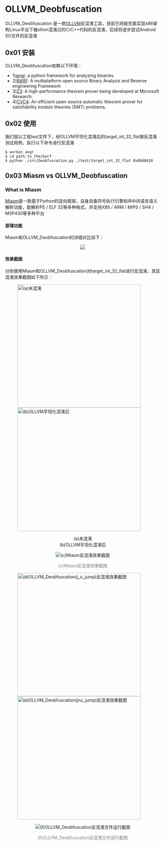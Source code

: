 # OLLVM_Deobfuscation
OLLVM_Deobfuscation 是一款[OLLVM](https://github.com/obfuscator-llvm/obfuscator/tree/llvm-3.6.1)反混淆工具，目前已经能完美实现x86架构Linux平台下被ollvm混淆过的C/C++代码的反混淆，后续将逐步尝试Android SO文件的反混淆
## 0x01 安装 ##
OLLVM_Deobfuscation依赖以下环境：
- 1)[angr](http://angr.io/): a python framework for analyzing binaries.
- 2)[BARF](https://github.com/programa-stic/barf-project): A multiplatform open source Binary Analysis and Reverse engineering Framework 
- 3)[Z3](https://github.com/Z3Prover/z3): A high-performance theorem prover being developed at Microsoft Research.
- 4)[CVC4](http://cvc4.cs.stanford.edu/web/): An efficient open-source automatic theorem prover for satisfiability modulo theories (SMT) problems.
## 0x02 使用 ##
我们就以工程test文件下，经OLLVM平坦化混淆后的target_int_32_flat做反混淆测试用例，执行以下命令进行反混淆

	$ workon angr
	$ cd path_to_the/barf
	$ python ./src/Deobfuscation.py ./test/target_int_32_flat 0x8048420

## 0x03 Miasm vs OLLVM_Deobfuscation ##
### What is Miasm ###
[Miasm](https://github.com/cea-sec/miasm)是一款基于Python的逆向框架，自身具备符号执行引擎和IR中间语言语义解析功能，能解析PE / ELF 32等多种格式，并支持X86 / ARM / MIPS / SH4 / MSP430等多种平台
#### 原理功能 ####
Miasm和OLLVM_Deobfuscation的详细对比如下：
<div align=center><img src="https://github.com/SCUBSRGroup/OLLVM_Deobfuscation/blob/master/Miasm%20vs%20OLLVM_Deobfuscation/Miasm%20vs%20OLLVM_Deobfuscation.png"/></div>

#### 效果截图 ####
分别使用Miasm和OLLVM_Deobfuscation对target_int_32_flat进行反混淆，其反混淆效果截图如下所示：
                                     
<figure class="half">
	<a href="https://github.com/SCUBSRGroup/OLLVM_Deobfuscation/blob/master/Miasm%20vs%20OLLVM_Deobfuscation/target_int_32.png"><img src="https://github.com/SCUBSRGroup/OLLVM_Deobfuscation/blob/master/Miasm%20vs%20OLLVM_Deobfuscation/target_int_32.png" width="400" title="(a)未混淆" /></a>
	<a href="https://github.com/SCUBSRGroup/OLLVM_Deobfuscation/blob/master/Miasm%20vs%20OLLVM_Deobfuscation/target_int_32_flat.png"><img src="https://github.com/SCUBSRGroup/OLLVM_Deobfuscation/blob/master/Miasm%20vs%20OLLVM_Deobfuscation/target_int_32_flat.png" width="400" title="(b)OLLVM平坦化混淆后" /></a></p>
	<center>(a)未混淆　　　　　　　　　　　　　　　　　　　　　　　　　　　　(b)OLLVM平坦化混淆后</center>
</figure>
                       
<center>
	<img src="https://github.com/SCUBSRGroup/OLLVM_Deobfuscation/blob/master/Miasm%20vs%20OLLVM_Deobfuscation/Miasm%20Deobfuscation%20.png" title="(c)Miasm反混淆效果截图"/></p>
	<font color=grey> (c)Miasm反混淆效果截图 </font></p>
</center>

<figure class="half">
	<a href="https://github.com/SCUBSRGroup/OLLVM_Deobfuscation/blob/master/Miasm%20vs%20OLLVM_Deobfuscation/OLLVM_Deobfuscation%20Screenshots/j_x_jump_target_int_32_flat.recovered.png"><img src="https://github.com/SCUBSRGroup/OLLVM_Deobfuscation/blob/master/Miasm%20vs%20OLLVM_Deobfuscation/OLLVM_Deobfuscation%20Screenshots/j_x_jump_target_int_32_flat.recovered.png" width="400" title="(d)OLLVM_Deobfuscation(j_x_jump)反混淆效果截图" /></a>
	<a href="https://github.com/SCUBSRGroup/OLLVM_Deobfuscation/blob/master/Miasm%20vs%20OLLVM_Deobfuscation/OLLVM_Deobfuscation%20Screenshots/jnz_jump_target_int_32_flat.recovered.png"><img src="https://github.com/SCUBSRGroup/OLLVM_Deobfuscation/blob/master/Miasm%20vs%20OLLVM_Deobfuscation/OLLVM_Deobfuscation%20Screenshots/jnz_jump_target_int_32_flat.recovered.png" width="400" title="(e)OLLVM_Deobfuscation(jnz_jump)反混淆效果截图"/></a></p>	
</figure>	

<center>
	<img src="https://github.com/SCUBSRGroup/OLLVM_Deobfuscation/blob/master/Miasm%20vs%20OLLVM_Deobfuscation/OLLVM_Deobfuscation%20Screenshots/OLLVM_Deobfuscation%E5%8F%8D%E6%B7%B7%E6%B7%86%E5%90%8E%E7%9A%84%E6%96%87%E4%BB%B6%E8%BF%90%E8%A1%8C%E6%95%88%E6%9E%9C%E6%88%AA%E5%9B%BE.png" title="(f)OLLVM_Deobfuscation反混淆文件运行截图"/></p>
	<font color=grey> (f)OLLVM_Deobfuscation反混淆文件运行截图 </font>
</center>

